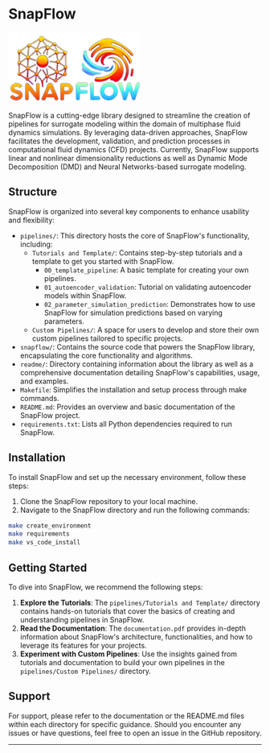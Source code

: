 # SnapFlow

![SnapFlow](readme/snapflow_logo.png)

SnapFlow is a cutting-edge library designed to streamline the creation of pipelines for surrogate modeling within the domain of multiphase fluid dynamics simulations. By leveraging data-driven approaches, SnapFlow facilitates the development, validation, and prediction processes in computational fluid dynamics (CFD) projects. Currently, SnapFlow supports linear and nonlinear dimensionality reductions as well as Dynamic Mode Decomposition (DMD) and Neural Networks-based surrogate modeling.

## Structure

SnapFlow is organized into several key components to enhance usability and flexibility:

- `pipelines/`: This directory hosts the core of SnapFlow's functionality, including:
  - `Tutorials and Template/`: Contains step-by-step tutorials and a template to get you started with SnapFlow.
    - `00_template_pipeline`: A basic template for creating your own pipelines.
    - `01_autoencoder_validation`: Tutorial on validating autoencoder models within SnapFlow.
    - `02_parameter_simulation_prediction`: Demonstrates how to use SnapFlow for simulation predictions based on varying parameters.
  - `Custom Pipelines/`: A space for users to develop and store their own custom pipelines tailored to specific projects.
- `snapflow/`: Contains the source code that powers the SnapFlow library, encapsulating the core functionality and algorithms.
- `readme/`: Directory containing information about the library as well as a comprehensive documentation detailing SnapFlow's capabilities, usage, and examples.
- `Makefile`: Simplifies the installation and setup process through make commands.
- `README.md`: Provides an overview and basic documentation of the SnapFlow project.
- `requirements.txt`: Lists all Python dependencies required to run SnapFlow.


## Installation

To install SnapFlow and set up the necessary environment, follow these steps:

1. Clone the SnapFlow repository to your local machine.
2. Navigate to the SnapFlow directory and run the following commands:

```bash
make create_environment
make requirements
make vs_code_install
```

## Getting Started

To dive into SnapFlow, we recommend the following steps:

1. **Explore the Tutorials**: The `pipelines/Tutorials and Template/` directory contains hands-on tutorials that cover the basics of creating and understanding pipelines in SnapFlow.
2. **Read the Documentation**: The `documentation.pdf` provides in-depth information about SnapFlow's architecture, functionalities, and how to leverage its features for your projects.
3. **Experiment with Custom Pipelines**: Use the insights gained from tutorials and documentation to build your own pipelines in the `pipelines/Custom Pipelines/` directory.

## Support

For support, please refer to the documentation or the README.md files within each directory for specific guidance. Should you encounter any issues or have questions, feel free to open an issue in the GitHub repository.

---
